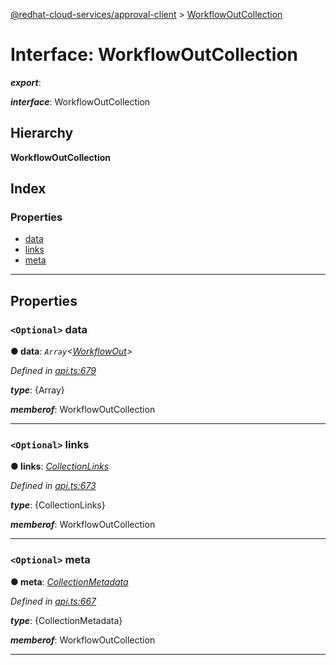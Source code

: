 [@redhat-cloud-services/approval-client](../README.md) > [WorkflowOutCollection](../interfaces/workflowoutcollection.md)

# Interface: WorkflowOutCollection

*__export__*: 

*__interface__*: WorkflowOutCollection

## Hierarchy

**WorkflowOutCollection**

## Index

### Properties

* [data](workflowoutcollection.md#data)
* [links](workflowoutcollection.md#links)
* [meta](workflowoutcollection.md#meta)

---

## Properties

<a id="data"></a>

### `<Optional>` data

**● data**: *`Array`<[WorkflowOut](workflowout.md)>*

*Defined in [api.ts:679](https://github.com/RedHatInsights/javascript-clients/blob/master/packages/approval/api.ts#L679)*

*__type__*: {Array}

*__memberof__*: WorkflowOutCollection

___
<a id="links"></a>

### `<Optional>` links

**● links**: *[CollectionLinks](collectionlinks.md)*

*Defined in [api.ts:673](https://github.com/RedHatInsights/javascript-clients/blob/master/packages/approval/api.ts#L673)*

*__type__*: {CollectionLinks}

*__memberof__*: WorkflowOutCollection

___
<a id="meta"></a>

### `<Optional>` meta

**● meta**: *[CollectionMetadata](collectionmetadata.md)*

*Defined in [api.ts:667](https://github.com/RedHatInsights/javascript-clients/blob/master/packages/approval/api.ts#L667)*

*__type__*: {CollectionMetadata}

*__memberof__*: WorkflowOutCollection

___

